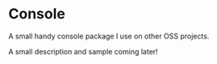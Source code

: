 # Console

A small handy console package I use on other OSS projects.

A small description and sample coming later!
